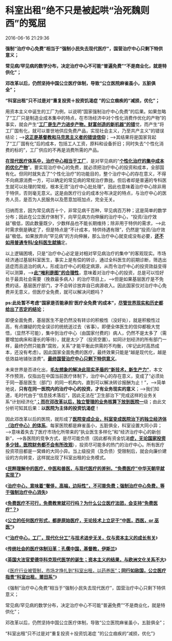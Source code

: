 # 科室出租”绝不只是被起哄“治死魏则西”的冤屈

2016-06-16 21:29:36

**强制“治疗中心免费”相当于“强制小民失去现代医疗”，国营治疗中心只剩下特供意义；**

**常见病/罕见病的数学分布，决定治疗中心不可能“普遍免费”“不是商业化，就是特供化”；**

**邓改革以后，仍然坚持中国公立医疗体制，导致“公立医院麻雀虽小，五脏俱全”；**

**“科室出租”只不过是对“重复投资＋投资饥渴症 ”的公立痼疾的“减损，优化”；**

用资本主义中诞生的工厂为例，以说明“国家强制治疗中心免费”的后果。如果忽略了“工厂只是制造业成本集中的特点，在市场经济中对个性化消费作优化的产物”的事实，就会产生“[**工厂是生产力进步产物，财富创造的新机器”的错**](http://blog.sina.com.cn/s/blog_5563a64d0102vvml.html)觉，而产生“将工厂国有化，就可以普世地供应免费产品，实现社会主义，乃至共产主义”的错误结论；——>[**这正是基督教和马克思主义者的错误信仰**](http://blog.sina.com.cn/s/blog_5563a64d0102vvom.html)；——>其结果将是国家背起了“工厂国有化”后的成本，包括工人工资，原料和设备折旧；同时失去“个性化消费的标的”，工厂供应的不再是消费所需的产品。

[**在现代医疗体系中，治疗中心相当于工厂**](http://blog.sina.com.cn/s/blog_5563a64d0102wkaj.html)，是对罕见病的“[**个性化治疗的集中成本的优化产物**](http://blog.sina.com.cn/s/blog_5563a64d0102wkf2.html)”。要实现治疗中心的免费，就必须把治疗中心的投资和成本，全部国有化。但同时就失去了“个性化治疗”的功能目的，整个治疗中心的存在意义，不得不向病源消费一方，可以确定的常见病的常规治疗靠拢。但后者却是普遍的专科医生就可以处理的常规，根本无须“治疗中心批处理”，因此也意味着治疗中心除非用于特供，否则毫无意义。这是由医疗行业的成本分布决定的特点，与治疗中心的医务人员，是否为人民服务以及愿意加班加点，完全无关。

归纳而言，因为常见病百十个，非常见病千百种，罕见病百万种；这是简单的数学分布；因此在公立医疗体制下，向罕见病方向伸展的治疗中心，“投资/治疗效益”极低，因此数量既少，少数样品也不能长期维持；除非用于特供的需求，——>此时需求倒是确定了，但是特点是“不计成本，特供待遇有限”，仍然是“投资/治疗效益”极低。如果放弃向“罕见病”的方向伸展，那么治疗中心就变成没有必要，[**还不如用普通专科/全科医生就搞**](../../../2014/2/9/美国医生的口径，美国医保费用高昂与“医保定点”之间的关系.md)定。

以上逻辑困境，只是“治疗中心必定是对相对罕见病治疗的集中”的客观现实。市场经济通过基层科室医生，事实上是有偿的转诊，通过全科医生的前期诊断，筛选出适症而且适治的病人，形成治疗中心的稳定病源，从而令治疗中心的投资效益变得可以测算，——>[**此“唯利是图”的合理性**](../../../2010/6/25/唯利是图就不可能是意识形态.md)，意味着对治疗中心的投资，总是可以恰好处于最具社会需要（挽救最多病人）的治疗项目上，——>但是如果基层医疗是不免费的话，基层医疗部门，才不会转诊放弃自已病源收入。因此国家仅对治疗中心免费并无意义，但医疗全免费，就可以解决问题吗？

**ps:此处暂不考虑“国家是否能承担‘医疗全免费’的成本”，[**尽管世界现实和历史都给出了否定的结论**](http://blog.sina.com.cn/s/blog_5563a64d0102uxmt.html)**；

即便全面免费，基层医生不是仍然没有转诊的积极性（没好处），就是积极性过高，有点嫌疑的完全误诊的统统送过去（省事）。即便全体医生的信仰都极大觉悟，（显然不可能），集中到治疗中心（由国家付费的）病人，仍然不是太多了（需要增加病床和漫长的等待），就是太少了（投资空置）。如同计划经济的所有部门一样，最终仍然只能靠“腐败，关系”才能平衡此供需的不均衡，（牢记此时高昂成本，还没有考虑）。因此国家全面免费的医疗，最终效果只能是“越是现代化，越是低效益地铺张浪费”。[**最终国营治疗中心只剩下特供意义**](../../../2012/5/21/苏联模式稳定干部队伍的特供制度.md)。

未来世界是否进化出，[**毛左想象的解决此现实矛盾的“新技术，新生产力”**](../../../2011/11/9/暴君是对那种人“施暴”？当上皇帝的杜甫.md)，本文不作预测，仅指出在中国当前医疗体制下，治疗中心的存在意义，变成了“必须处于同一基层医生（部门）的同一机构内，直到可以解决转诊报酬为止！”，——>简单地说，**只有在同一医院内的治疗中心的投资，才有业务现实的意义**；——>我们知道，毛时代由于“信息技术落后”，因此无法在“卫生部治下”完成这样的业务关系“计划经济化”[**；而在邓改革以后，独立管理的业务核算下放到医院一**](../../../2010/8/1/医院院长是政治家；科主任是企业家商人.md)级；由此文分析可知其后果：**以医院为主体的投资饥渴症**！

因此邓改革以后的医院，就形成了[**医院变成企业，科室变成医院治下的独立经济体（治疗中心）的体系**](../../../2010/8/1/医院的老板是谁？科主任收入是美国同行的3－5倍.md)。每家医院都是麻雀虽小，五脏俱全，科室设置大同小异；——>意味着失去了医疗市场化所带来的“执业医生多样化”和“经济治疗中心的新创新”，——>各医院的竞争方式，是尽可能负债（因此都有资金饥渴[**症，无论国家投资多少钱，医院财务都不会有所改观**](../../../2010/7/19/坏的制度将人变成鬼，医生成了“医鬼”.md)），投资尽可能多的热门的治疗中心。所有医疗投资项目都是一窝蜂的大同小异。当上级投资（及负债）受限制后，就会向廉价建设的方向转变，这样就出现了科室出租的业务模式。

《[**民粹理解中的医疗，中医和兽医，与现代医疗的差别，“免费医疗”中华天朝早就实现了**](http://blog.sina.com.cn/s/blog_5563a64d0102wkf2.html)》

《[**治疗中心，意味着“奢侈，高端，边际性”，不可能免费；强制治疗中心免费，等于强制治疗中心消失**](http://blog.sina.com.cn/s/blog_5563a64d0102wkh6.html)》

《[**免费医疗不可行，免费教育就可行吗？为什么公立医疗法团，会支持“免费医疗”？**](http://blog.sina.com.cn/s/blog_5563a64d0102wkjf.html)》

《[**公立的任何医疗形式，都是原始医疗，无论技术上立足于“中医，西医，or 巫医”**](http://blog.sina.com.cn/s/blog_5563a64d0102wkm0.html)》

《[**“治疗中心，工厂，现代化分工”与技术进步无关，仅与资本主义的成长有关**](http://blog.sina.com.cn/s/blog_5563a64d0102wkpi.html)》

《[**传统社会的医疗体制沿革：孔儒中国，基督教，伊斯兰**](http://blog.sina.com.cn/s/blog_5563a64d0102wksx.html)》

《[**英国大法官爱德华科克现代医学的诞生；**](http://blog.sina.com.cn/s/blog_5563a64d0102wkvp.html)[**资本主义的结果，与欧洲文化关系不大**](http://blog.sina.com.cn/s/blog_5563a64d0102wkvp.html)》

《[医疗行业被管制，市场才挣扎到“科室出租，以药养医”**；同行如敌国，公立医疗指责“科室出租，莆田系”**](http://blog.sina.com.cn/s/blog_5563a64d0102wkz8.html)》

《强制“治疗中心免费”相当于“强制小民失去现代医疗”，国营治疗中心只剩下特供意义；

常见病/罕见病的数学分布，决定治疗中心不可能“普遍免费”“不是商业化，就是特供化”；

邓改革以后，仍然坚持中国公立医疗体制，导致“公立医院麻雀虽小，五脏俱全”；

“科室出租”只不过是对“重复投资＋投资饥渴症 ”的公立痼疾的“减损，优化”》

